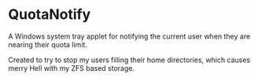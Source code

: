 QuotaNotify
===========

A Windows system tray applet for notifying the current user when they are nearing their quota limit.

Created to try to stop my users filling their home directories, which causes merry Hell with my ZFS based storage.

